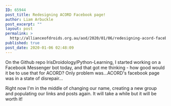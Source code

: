 ```yaml
---
ID: 65944
post_title: Redesigning ACORD Facebook page!
author: Liam Arbuckle
post_excerpt: ""
layout: post
permalink: >
  http://allianceofdroids.org.au/aod/2020/01/06/redesigning-acord-facebook-page/
published: true
post_date: 2020-01-06 02:48:09
---
```

<!-- wp:paragraph -->
<p>On the Github repo IrisDroidology/Python-Learning, I started working on a Facebook Messenger bot today, and that got me thinking - how good would it be to use that for ACORD? Only problem was...ACORD's facebook page was in a state of disrepair...</p>
<!-- /wp:paragraph -->

<!-- wp:paragraph -->
<p>Right now I'm in the middle of changing our name, creating a new group and populating our links and posts again. It will take a while but it will be worth it!</p>
<!-- /wp:paragraph -->